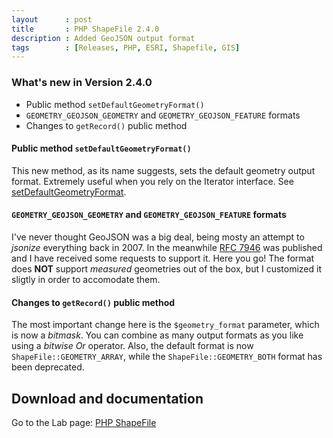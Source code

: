 ```yaml
---
layout      : post
title       : PHP ShapeFile 2.4.0
description : Added GeoJSON output format
tags        : [Releases, PHP, ESRI, Shapefile, GIS]
---
```



### What's new in Version 2.4.0
- Public method `setDefaultGeometryFormat()`
- `GEOMETRY_GEOJSON_GEOMETRY` and `GEOMETRY_GEOJSON_FEATURE` formats
- Changes to `getRecord()` public method


#### Public method `setDefaultGeometryFormat()`
This new method, as its name suggests, sets the default geometry output format. Extremely useful when you rely on the Iterator interface. See [setDefaultGeometryFormat](/labs/php-shapefile/#setdefaultgeometryformat).

#### `GEOMETRY_GEOJSON_GEOMETRY` and `GEOMETRY_GEOJSON_FEATURE` formats
I've never thought GeoJSON was a big deal, being mosty an attempt to *jsonize* everything back in 2007. In the meanwhile [RFC 7946](https://tools.ietf.org/html/rfc7946) was published and I have received some requests to support it. Here you go!
The format does **NOT** support *measured* geometries out of the box, but I customized it sligtly in order to accomodate them.

#### Changes to `getRecord()` public method
The most important change here is the `$geometry_format` parameter, which is now a *bitmask*. You can combine as many output formats as you like using a *bitwise Or* operator.
Also, the default format is now `ShapeFile::GEOMETRY_ARRAY`, while the `ShapeFile::GEOMETRY_BOTH` format has been deprecated.



## Download and documentation

Go to the Lab page: [PHP ShapeFile](/labs/php-shapefile/)
